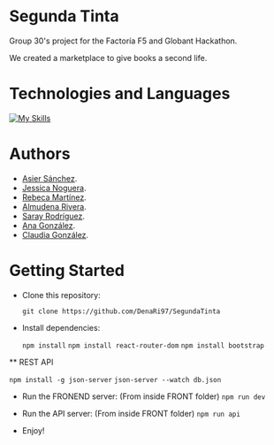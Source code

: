# Segunda Tinta

Group 30's project for the Factoría F5 and Globant Hackathon.

We created a marketplace to give books a second life.

# Technologies and Languages

[![My Skills](https://skillicons.dev/icons?i=html,css,react,bootstrap)](https://skillicons.dev)

# Authors

* [Asier Sánchez](https://github.com/Ocho93).
* [Jessica Noguera](https://github.com/JnogueraGonzalez).
* [Rebeca Martínez](https://github.com/RebecaMFep).
* [Almudena Rivera](https://github.com/DenaRi97).
* [Saray Rodríguez](https://github.com/SarayAnta).
* [Ana González](https://github.com/Anuskota).
* [Claudia González](https://github.com/claudiaglez).

# Getting Started

* Clone this repository:

  ```git clone https://github.com/DenaRi97/SegundaTinta```

* Install dependencies:

  ```npm install```
  ```npm install react-router-dom```
  ```npm install bootstrap```
  
** REST API
  
  ```npm install -g json-server```
  ```json-server --watch db.json```

* Run the FRONEND server:
  (From inside FRONT folder)
  ```npm run dev```

* Run the API server:
  (From inside FRONT folder)
  ```npm run api```


* Enjoy!


